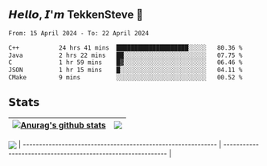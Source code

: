 ## 𝙃𝙚𝙡𝙡𝙤, 𝙄'𝙢 TekkenSteve 👋

<!--
**TekkenSteve/TekkenSteve** is a ✨ _special_ ✨ repository because its `README.md` (this file) appears on your GitHub profile.

Here are some ideas to get you started:

- 🔭 I’m currently working on ...
- 🌱 I’m currently learning ...
- 👯 I’m looking to collaborate on ...
- 🤔 I’m looking for help with ...
- 💬 Ask me about ...
- 📫 How to reach me: ...
- 😄 Pronouns: ...
- ⚡ Fun fact: ...
  -->


<!--START_SECTION:waka-->

```txt
From: 15 April 2024 - To: 22 April 2024

C++           24 hrs 41 mins  ████████████████████░░░░░   80.36 %
Java          2 hrs 22 mins   ██░░░░░░░░░░░░░░░░░░░░░░░   07.75 %
C             1 hr 59 mins    █▓░░░░░░░░░░░░░░░░░░░░░░░   06.46 %
JSON          1 hr 15 mins    █░░░░░░░░░░░░░░░░░░░░░░░░   04.11 %
CMake         9 mins          ░░░░░░░░░░░░░░░░░░░░░░░░░   00.52 %
```

<!--END_SECTION:waka-->

## 𝗦𝘁𝗮𝘁𝘀


| <a href="https://github.com/anuraghazra/github-readme-stats"><img align="center" src="https://github-readme-stats.vercel.app/api?username=TekkenSteve&show_icons=true&include_all_commits=true&theme=buefy&hide_border=true" alt="Anurag's github stats" /></a> | <a href="https://github.com/anuraghazra/github-readme-stats"><img align="center" src="https://github-readme-stats.vercel.app/api/top-langs/?username=TekkenSteve&layout=compact&theme=buefy&hide_border=true" /></a> |
| ------------------------------------------------------------ | ------------------------------------------------------------ |
<a href="https://github.com/anuraghazra/github-readme-stats"><img align="center" src="https://github-readme-stats.vercel.app/api/wakatime?username=TekkenSteve&range=all_time&layout=compact&theme=transparent&v=2" /></a>
| ------------------------------------------------------------ | ------------------------------------------------------------ |



